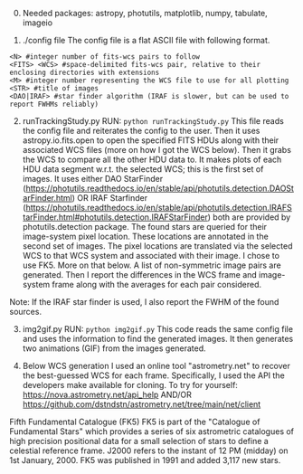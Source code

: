 0. Needed packages: astropy, photutils, matplotlib, numpy, tabulate, imageio


1. ./config file
The config file is a flat ASCII file with following format.

```
<N> #integer number of fits-wcs pairs to follow
<FITS> <WCS> #space-delimited fits-wcs pair, relative to their enclosing directories with extensions
<M> #integer number representing the WCS file to use for all plotting
<STR> #title of images
<DAO|IRAF> #star finder algorithm (IRAF is slower, but can be used to report FWHMs reliably)
```

2. runTrackingStudy.py
RUN: `python runTrackingStudy.py`
This file reads the config file and reiterates the config to the user.
Then it uses astropy.io.fits.open to open the specified FITS HDUs along with their associated WCS files (more on how I got the WCS below).
Then it grabs the WCS to compare all the other HDU data to.
It makes plots of each HDU data segment w.r.t. the selected WCS; this is the first set of images.
It uses either DAO StarFinder (https://photutils.readthedocs.io/en/stable/api/photutils.detection.DAOStarFinder.html) OR
   IRAF Starfinder (https://photutils.readthedocs.io/en/stable/api/photutils.detection.IRAFStarFinder.html#photutils.detection.IRAFStarFinder)
   both are provided by photutils.detection package.
The found stars are queried for their image-system pixel location. These locations are annotated in the second set of images.
The pixel locations are translated via the selected WCS to that WCS system and associated with their image. I chose to use FK5. More on that below.
A list of non-symmetric image pairs are generated.
Then I report the differences in the WCS frame and image-system frame along with the averages for each pair considered.

Note: If the IRAF star finder is used, I also report the FWHM of the found sources.

3. img2gif.py
RUN: `python img2gif.py`
This code reads the same config file and uses the information to find the generated images.
It then generates two animations (GIF) from the images generated.

4. Below
WCS generation
I used an online tool "astrometry.net" to recover the best-guessed WCS for each frame.
Specifically, I used the API the developers make available for cloning.
To try for yourself: https://nova.astrometry.net/api_help AND/OR https://github.com/dstndstn/astrometry.net/tree/main/net/client



Fifth Fundamental Catalogue (FK5)
FK5 is part of the "Catalogue of Fundamental Stars" which provides a series of six astrometric catalogues of high precision positional data for a small selection of stars to define a celestial reference frame. J2000 refers to the instant of 12 PM (midday) on 1st January, 2000. FK5 was published in 1991 and added 3,117 new stars.
